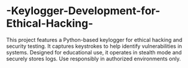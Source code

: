 # -Keylogger-Development-for-Ethical-Hacking-
This project features a Python-based keylogger for ethical hacking and security testing. It captures keystrokes to help identify vulnerabilities in systems. Designed for educational use, it operates in stealth mode and securely stores logs. Use responsibly in authorized environments only.
